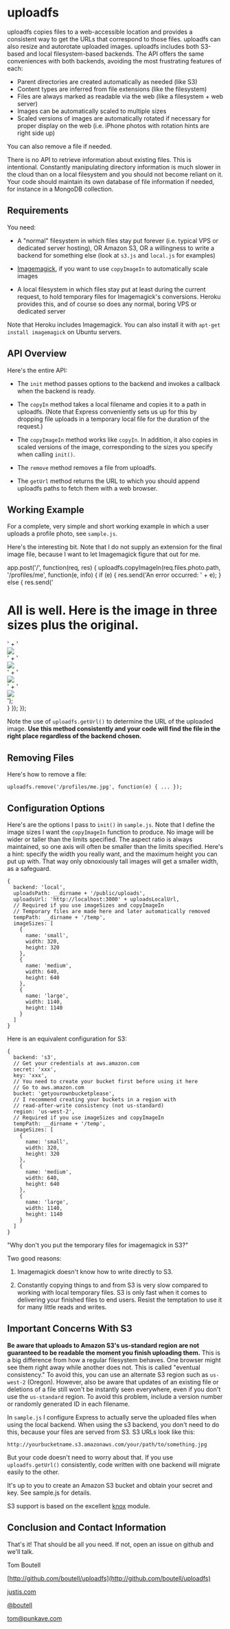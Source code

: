 uploadfs
========

uploadfs copies files to a web-accessible location and provides a consistent way to get the URLs that correspond to those files. uploadfs can also resize and autorotate uploaded images. uploadfs includes both S3-based and local filesystem-based backends. The API offers the same conveniences with both backends, avoiding the most frustrating features of each:

* Parent directories are created automatically as needed (like S3)
* Content types are inferred from file extensions (like the filesystem)
* Files are always marked as readable via the web (like a filesystem + web server)
* Images can be automatically scaled to multiple sizes
* Scaled versions of images are automatically rotated if necessary for proper display on the web (i.e. iPhone photos with rotation hints are right side up)

You can also remove a file if needed.

There is no API to retrieve information about existing files. This is intentional. Constantly manipulating directory information is much slower in the cloud than on a local filesystem and you should not become reliant on it. Your code should maintain its own database of file information if needed, for instance in a MongoDB collection.

## Requirements

You need:

* A "normal" filesystem in which files stay put forever (i.e. typical VPS or dedicated server hosting), OR Amazon S3, OR a willingness to write a backend for something else (look at `s3.js` and `local.js` for examples)

* [Imagemagick](http://www.imagemagick.org/script/index.php), if you want to use `copyImageIn` to automatically scale images

* A local filesystem in which files stay put at least during the current request, to hold temporary files for Imagemagick's conversions. Heroku provides this, and of course so does any normal, boring VPS or dedicated server

Note that Heroku includes Imagemagick. You can also install it with `apt-get install imagemagick` on Ubuntu servers.

## API Overview

Here's the entire API:

* The `init` method passes options to the backend and invokes a callback when the backend is ready.

* The `copyIn` method takes a local filename and copies it to a path in uploadfs. (Note that Express conveniently sets us up for this by dropping file uploads in a temporary local file for the duration of the request.)

* The `copyImageIn` method works like `copyIn`. In addition, it also copies in scaled versions of the image, corresponding to the sizes you specify when calling `init()`.

* The `remove` method removes a file from uploadfs.

* The `getUrl` method returns the URL to which you should append uploadfs paths to fetch them with a web browser.

## Working Example

For a complete, very simple and short working example in which a user uploads a profile photo, see `sample.js`.

Here's the interesting bit. Note that I do not supply an extension for the final image file, because I want to let Imagemagick figure that out for me.

  app.post('/', function(req, res) {
    uploadfs.copyImageIn(req.files.photo.path, '/profiles/me', function(e, info) {
      if (e) {
        res.send('An error occurred: ' + e);
      } else {
        res.send('<h1>All is well. Here is the image in three sizes plus the original.</h1>' +
          '<div><img src="' + uploadfs.getUrl() + info.basePath + '.small.' + info.extension + '" /></div>' + 
          '<div><img src="' + uploadfs.getUrl() + info.basePath + '.medium.' + info.extension + '" /></div>' + 
          '<div><img src="' + uploadfs.getUrl() + info.basePath + '.large.' + info.extension + '" /></div>' +
          '<div><img src="' + uploadfs.getUrl() + info.basePath + '.' + info.extension + '" /></div>');       
      }
    });
  });

Note the use of `uploadfs.getUrl()` to determine the URL of the uploaded image. **Use this method consistently and your code will find the file in the right place regardless of the backend chosen.**

## Removing Files

Here's how to remove a file:

    uploadfs.remove('/profiles/me.jpg', function(e) { ... });

## Configuration Options

Here's are the options I pass to `init()` in `sample.js`. Note that I define the image sizes I want the `copyImageIn` function to produce. No image will be wider or taller than the limits specified. The aspect ratio is always maintained, so one axis will often be smaller than the limits specified. Here's a hint: specify the width you really want, and the maximum height you can put up with. That way only obnoxiously tall images will get a smaller width, as a safeguard.

    { 
      backend: 'local', 
      uploadsPath: __dirname + '/public/uploads',
      uploadsUrl: 'http://localhost:3000' + uploadsLocalUrl,
      // Required if you use imageSizes and copyImageIn
      // Temporary files are made here and later automatically removed
      tempPath: __dirname + '/temp',
      imageSizes: [
        {
          name: 'small',
          width: 320,
          height: 320
        },
        {
          name: 'medium',
          width: 640,
          height: 640
        },
        {
          name: 'large',
          width: 1140,
          height: 1140
        }
      ]
    }

Here is an equivalent configuration for S3:

    {
      backend: 's3',
      // Get your credentials at aws.amazon.com
      secret: 'xxx',
      key: 'xxx',
      // You need to create your bucket first before using it here
      // Go to aws.amazon.com
      bucket: 'getyourownbucketplease',
      // I recommend creating your buckets in a region with 
      // read-after-write consistency (not us-standard)
      region: 'us-west-2',
      // Required if you use imageSizes and copyImageIn
      tempPath: __dirname + '/temp',
      imageSizes: [
        {
          name: 'small',
          width: 320,
          height: 320
        },
        {
          name: 'medium',
          width: 640,
          height: 640
        },
        {
          name: 'large',
          width: 1140,
          height: 1140
        }
      ]
    }

"Why don't you put the temporary files for imagemagick in S3?"

Two good reasons:

1. Imagemagick doesn't know how to write directly to S3.

2. Constantly copying things to and from S3 is very slow compared to working with local temporary files. S3 is only fast when it comes to delivering your finished files to end users. Resist the temptation to use it for many little reads and writes.

## Important Concerns With S3

**Be aware that uploads to Amazon S3's us-standard region are not guaranteed to be readable the moment you finish uploading them.** This is a big difference from how a regular filesystem behaves. One browser might see them right away while another does not. This is called "eventual consistency." To avoid this, you can use an alternate S3 region such as `us-west-2` (Oregon). However, also be aware that updates of an existing file or deletions of a file still won't be instantly seen everywhere, even if you don't use the `us-standard` region. To avoid this problem, include a version number or randomly generated ID in each filename.

In `sample.js` I configure Express to actually serve the uploaded files when using the local backend. When using the s3 backend, you don't need to do this, because your files are served from S3. S3 URLs look like this:

    http://yourbucketname.s3.amazonaws.com/your/path/to/something.jpg

But your code doesn't need to worry about that. If you use `uploadfs.getUrl()` consistently, code written with one backend will migrate easily to the other.

It's up to you to create an Amazon S3 bucket and obtain your secret and key. See sample.js for details.

S3 support is based on the excellent [knox](https://npmjs.org/package/knox) module.

## Conclusion and Contact Information

That's it! That should be all you need. If not, open an issue on github and we'll talk.

Tom Boutell

[http://github.com/boutell/uploadfs](http://github.com/boutell/uploadfs)

[justjs.com](http://justjs.com)

[@boutell](http://twitter.com/boutell)

[tom@punkave.com](mailto:tom@punkave.com)
